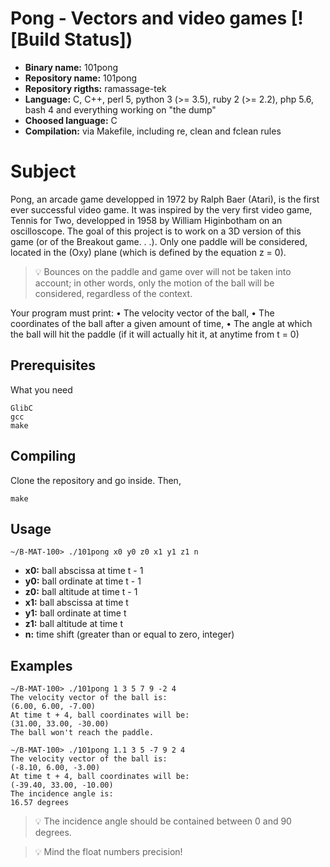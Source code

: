 # Pong - Vectors and video games [![Build Status])

- **Binary name:** 101pong
- **Repository name:** 101pong
- **Repository rigths:** ramassage-tek
- **Language:** C, C++, perl 5, python 3 (>= 3.5), ruby 2 (>= 2.2), php 5.6, bash 4 and everything working on "the dump"
- **Choosed language:** C
- **Compilation:** via Makefile, including re, clean and fclean rules


# Subject

Pong, an arcade game developped in 1972 by Ralph Baer (Atari), is the first ever successful video game. It
was inspired by the very first video game, Tennis for Two, developped in 1958 by William Higinbotham on
an oscilloscope.
The goal of this project is to work on a 3D version of this game (or of the Breakout game. . .). Only one paddle
will be considered, located in the (Oxy) plane (which is defined by the equation z = 0).

> :bulb: Bounces on the paddle and game over will not be taken into account; in other words,
only the motion of the ball will be considered, regardless of the context.

Your program must print:
• The velocity vector of the ball,
• The coordinates of the ball after a given amount of time,
• The angle at which the ball will hit the paddle (if it will actually hit it, at anytime from t = 0)

## Prerequisites

What you need

```
GlibC
gcc
make
```

## Compiling

Clone the repository and go inside. Then,

```
make
```

## Usage

```
~/B-MAT-100> ./101pong x0 y0 z0 x1 y1 z1 n
```

- **x0:** ball abscissa at time t - 1 
- **y0:** ball ordinate at time t - 1 
- **z0:** ball altitude at time t - 1 
- **x1:** ball abscissa at time t 
- **y1:** ball ordinate at time t 
- **z1:** ball altitude at time t 
- **n:** time shift (greater than or equal to zero, integer)

## Examples

```
∼/B-MAT-100> ./101pong 1 3 5 7 9 -2 4
The velocity vector of the ball is:
(6.00, 6.00, -7.00)
At time t + 4, ball coordinates will be:
(31.00, 33.00, -30.00)
The ball won't reach the paddle.
```

```
∼/B-MAT-100> ./101pong 1.1 3 5 -7 9 2 4
The velocity vector of the ball is:
(-8.10, 6.00, -3.00)
At time t + 4, ball coordinates will be:
(-39.40, 33.00, -10.00)
The incidence angle is:
16.57 degrees
```

> :bulb: The incidence angle should be contained between 0 and 90 degrees.

> :bulb: Mind the float numbers precision!